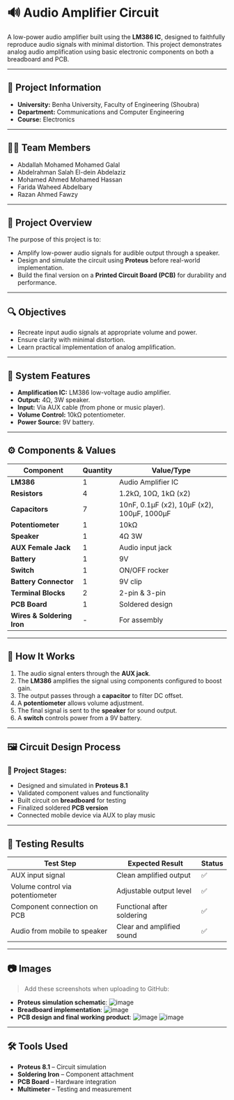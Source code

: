 # 🔊 Audio Amplifier Circuit

A low-power audio amplifier built using the **LM386 IC**, designed to faithfully reproduce audio signals with minimal distortion. This project demonstrates analog audio amplification using basic electronic components on both a breadboard and PCB.

---

## 🏫 Project Information

- **University:** Benha University, Faculty of Engineering (Shoubra)
- **Department:** Communications and Computer Engineering
- **Course:** Electronics

---

## 👩‍💻 Team Members

- Abdallah Mohamed Mohamed Galal  
- Abdelrahman Salah El-dein Abdelaziz  
- Mohamed Ahmed Mohamed Hassan  
- Farida Waheed Abdelbary  
- Razan Ahmed Fawzy  

---

## 📌 Project Overview

The purpose of this project is to:
- Amplify low-power audio signals for audible output through a speaker.
- Design and simulate the circuit using **Proteus** before real-world implementation.
- Build the final version on a **Printed Circuit Board (PCB)** for durability and performance.

---

## 🔍 Objectives

- Recreate input audio signals at appropriate volume and power.
- Ensure clarity with minimal distortion.
- Learn practical implementation of analog amplification.

---

## 🧠 System Features

- **Amplification IC:** LM386 low-voltage audio amplifier.
- **Output:** 4Ω, 3W speaker.
- **Input:** Via AUX cable (from phone or music player).
- **Volume Control:** 10kΩ potentiometer.
- **Power Source:** 9V battery.

---

## ⚙️ Components & Values

| Component              | Quantity | Value/Type         |
|------------------------|----------|--------------------|
| **LM386**              | 1        | Audio Amplifier IC |
| **Resistors**          | 4        | 1.2kΩ, 10Ω, 1kΩ (x2)|
| **Capacitors**         | 7        | 10nF, 0.1µF (x2), 10µF (x2), 100µF, 1000µF |
| **Potentiometer**      | 1        | 10kΩ               |
| **Speaker**            | 1        | 4Ω 3W              |
| **AUX Female Jack**    | 1        | Audio input jack   |
| **Battery**            | 1        | 9V                 |
| **Switch**             | 1        | ON/OFF rocker      |
| **Battery Connector**  | 1        | 9V clip            |
| **Terminal Blocks**    | 2        | 2-pin & 3-pin      |
| **PCB Board**          | 1        | Soldered design    |
| **Wires & Soldering Iron** | -    | For assembly       |

---

## 🧾 How It Works

1. The audio signal enters through the **AUX jack**.
2. The **LM386** amplifies the signal using components configured to boost gain.
3. The output passes through a **capacitor** to filter DC offset.
4. A **potentiometer** allows volume adjustment.
5. The final signal is sent to the **speaker** for sound output.
6. A **switch** controls power from a 9V battery.

---

## 🖼 Circuit Design Process

### 🔧 Project Stages:
- Designed and simulated in **Proteus 8.1**
- Validated component values and functionality
- Built circuit on **breadboard** for testing
- Finalized soldered **PCB version**
- Connected mobile device via AUX to play music

---

## 🧪 Testing Results

| Test Step                        | Expected Result          | Status |
|----------------------------------|---------------------------|--------|
| AUX input signal                 | Clean amplified output    | ✅     |
| Volume control via potentiometer| Adjustable output level   | ✅     |
| Component connection on PCB     | Functional after soldering| ✅     |
| Audio from mobile to speaker    | Clear and amplified sound | ✅     |

---

## 📷 Images

> Add these screenshots when uploading to GitHub:
- **Proteus simulation schematic**:
  ![image](https://github.com/user-attachments/assets/31845e1e-a22b-444a-8031-c43e6d48e8db)
- **Breadboard implementation**:
  ![image](https://github.com/user-attachments/assets/dcf7f2ce-3b09-493b-9693-981831f8d90f)
- **PCB design and final working product**:
  ![image](https://github.com/user-attachments/assets/fa59a727-b196-471b-8ca8-00bca063c4a8)
  ![image](https://github.com/user-attachments/assets/23ecfd0b-b458-4e58-8aab-8e974a608612)

---

## 🛠 Tools Used

- **Proteus 8.1** – Circuit simulation
- **Soldering Iron** – Component attachment
- **PCB Board** – Hardware integration
- **Multimeter** – Testing and measurement


